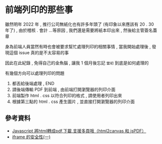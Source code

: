 # 前端列印的那些事

雖然明年 2022 年 , 推行公司無紙化也有許多年頭了 (有印象以來應該有 20 . 30 年了) , 由於稽核 . 會計 ...等原因 , 
我們還是需要將紙本印出來 , 然後給主管簽名蓋章

身為前端人員當然有時也會被要求幫忙處理列印的相關事情 , 當我開始處理後 , 發現這個 issue 真的是不太容易的事

因此在此紀錄 , 免得自己的金魚腦 , 讓我 1 個月後忘記 `當初` 到底是如何處理的

有幾個方向可以處理列印的問題

1. 都丟給後端處理 , END
2. 請後端傳輸 PDF 到前端 , 由前端打開瀏覽器的列印介面
3. 前端製作 html . css 以符合列印的格式 , 請使用者列印出來 
4. 根據第三點的 html . css 產生圖片 , 並直接打開瀏覽器的列印介面

## 參考資料

- [Javascript 將html轉成pdf,下載,支援多頁哦（html2canvas 和 jsPDF）](https://codertw.com/%E5%89%8D%E7%AB%AF%E9%96%8B%E7%99%BC/26393/)
- [iframe 的安全性(一)](https://codertw.com/%E7%A8%8B%E5%BC%8F%E8%AA%9E%E8%A8%80/716274/)
